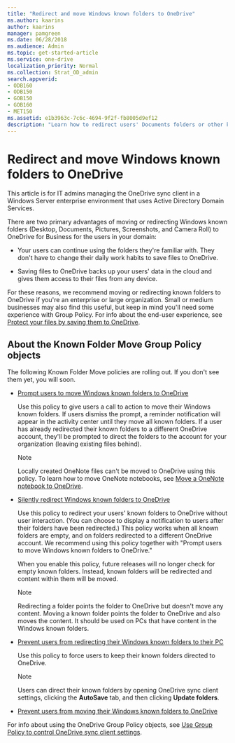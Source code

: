 ```yaml
---
title: "Redirect and move Windows known folders to OneDrive"
ms.author: kaarins
author: kaarins
manager: pamgreen
ms.date: 06/28/2018
ms.audience: Admin
ms.topic: get-started-article
ms.service: one-drive
localization_priority: Normal
ms.collection: Strat_OD_admin
search.appverid:
- ODB160
- ODB150
- GOB150
- GOB160
- MET150
ms.assetid: e1b3963c-7c6c-4694-9f2f-fb8005d9ef12
description: "Learn how to redirect users' Documents folders or other known folders to OneDrive. "
---
```


# Redirect and move Windows known folders to OneDrive

This article is for IT admins managing the OneDrive sync client in a Windows Server enterprise environment that uses Active Directory Domain Services. 
  
There are two primary advantages of moving or redirecting Windows known folders (Desktop, Documents, Pictures, Screenshots, and Camera Roll) to OneDrive for Business for the users in your domain:
  
- Your users can continue using the folders they're familiar with. They don't have to change their daily work habits to save files to OneDrive.
    
- Saving files to OneDrive backs up your users' data in the cloud and gives them access to their files from any device.
    
For these reasons, we recommend moving or redirecting known folders to OneDrive if you're an enterprise or large organization. Small or medium businesses may also find this useful, but keep in mind you'll need some experience with Group Policy. For info about the end-user experience, see [Protect your files by saving them to OneDrive](https://support.office.com/article/d61a7930-a6fb-4b95-b28a-6552e77c3057).
  
## About the Known Folder Move Group Policy objects

The following Known Folder Move policies are rolling out. If you don't see them yet, you will soon.
  
- [Prompt users to move Windows known folders to OneDrive](use-group-policy.md#OptInWithWizard)
    
    Use this policy to give users a call to action to move their Windows known folders. If users dismiss the prompt, a reminder notification will appear in the activity center until they move all known folders. If a user has already redirected their known folders to a different OneDrive account, they'll be prompted to direct the folders to the account for your organization (leaving existing files behind).
    
    > [!NOTE]
    > Locally created OneNote files can't be moved to OneDrive using this policy. To learn how to move OneNote notebooks, see [Move a OneNote notebook to OneDrive](https://support.office.com/article/0af0a141-0bdf-49ab-9e50-45dbcca44082). 
  
- [Silently redirect Windows known folders to OneDrive](use-group-policy.md#OptInNoWizard)
    
    Use this policy to redirect your users' known folders to OneDrive without user interaction. (You can choose to display a notification to users after their folders have been redirected.) This policy works when all known folders are empty, and on folders redirected to a different OneDrive account. We recommend using this policy together with "Prompt users to move Windows known folders to OneDrive."
    
    When you enable this policy, future releases will no longer check for empty known folders. Instead, known folders will be redirected and content within them will be moved.
    
    > [!NOTE]
    > Redirecting a folder points the folder to OneDrive but doesn't move any content. Moving a known folder points the folder to OneDrive and also moves the content. It should be used on PCs that have content in the Windows known folders. 
  
- [Prevent users from redirecting their Windows known folders to their PC](use-group-policy.md#OptInNoWizardToast)
    
    Use this policy to force users to keep their known folders directed to OneDrive.
    
    > [!NOTE]
    > Users can direct their known folders by opening OneDrive sync client settings, clicking the **AutoSave** tab, and then clicking **Update folders**. 
  
- [Prevent users from moving their Windows known folders to OneDrive](use-group-policy.md#BlockKFM)
    
For info about using the OneDrive Group Policy objects, see [Use Group Policy to control OneDrive sync client settings](use-group-policy.md).
  

